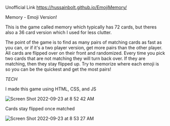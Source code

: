 Unofficial Link https://hussainbolt.github.io/EmojiMemory/

Memory - Emoji Version!

This is the game called memory which typically has 72 cards, but theres also a 36 card version which I used for less clutter.

The point of the game is to find as many pairs of matching cards as fast as you can, or if it's a two player version, get more pairs than the other player.
All cards are flipped over on their front and randomized. Every time you pick two cards that are not matching they will turn back over. If they are matching, then they stay flipped up. Try to memorize where each emoji is so you can be the quickest and get the most pairs!

_TECH_

I made this game using HTML, CSS, and JS

![Screen Shot 2022-09-23 at 8 52 42 AM](https://user-images.githubusercontent.com/112985816/192008950-e06feea6-82b7-4be0-8e0f-9d3a2dee5307.png)


Cards stay flipped once matched

![Screen Shot 2022-09-23 at 8 53 27 AM](https://user-images.githubusercontent.com/112985816/192008742-f245b503-7521-463e-bbf0-3fdd8b4618a2.png)
